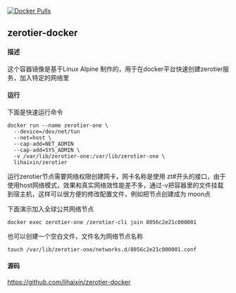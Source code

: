 [![Docker Pulls](https://img.shields.io/docker/pulls/lihaixin/zerotier)](https://hub.docker.com/r/lihaixin/zerotier)

## zerotier-docker

#### 描述

这个容器镜像是基于Linux Alpine 制作的，用于在docker平台快速创建zerotier服务，加入特定的网络里

#### 运行

下面是快速运行命令

    docker run --name zerotier-one \
      --device=/dev/net/tun 
      --net=host \
      --cap-add=NET_ADMIN 
      --cap-add=SYS_ADMIN \
      -v /var/lib/zerotier-one:/var/lib/zerotier-one \
      lihaixin/zerotier



运行zerotier节点需要网络权限创建网卡，网卡名称是使用 zt#开头的接口，由于使用host网络模式，效果和真实网络效性能差不多，通过-v把容器里的文件挂载到宿主机，这样可以很方便的修改配置文件，例如把节点创建成为 moon点



下面演示加入全球公共网络节点

    docker exec zerotier-one /zerotier-cli join 8056c2e21c000001


也可以创建一个空白文件，文件名为网络节点名称

    touch /var/lib/zerotier-one/networks.d/8056c2e21c000001.conf

#### 源码

https://github.com/lihaixin/zerotier-docker
